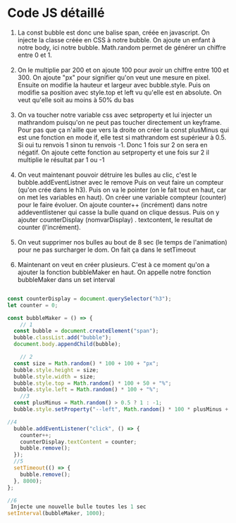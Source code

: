 # Code JS détaillé

1. La const bubble est donc une balise span, créée en javascript.
   On injecte la classe créée en CSS à notre bubble.
   On ajoute un enfant à notre body, ici notre bubble.
   Math.random permet de générer un chiffre entre 0 et 1.<br><br>
2. On le multiplie par 200 et on ajoute 100 pour avoir un chiffre entre 100 et 300. On ajoute "px" pour signifier qu'on veut une mesure en pixel. Ensuite on modifie la hauteur et largeur avec bubble.style. Puis on modifie sa position avec style.top et left vu qu'elle est en absolute. On veut qu'elle soit au moins à 50% du bas<br><br>
3. On va toucher notre variable css avec setproperty et lui injecter un mathrandom puisqu'on ne peut pas toucher directement un keyframe.
   Pour pas que ça n'aille que vers la droite on créer la const plusMinus qui est une fonction en mode if, elle test si mathrandom est supérieur à 0.5. Si oui tu renvois 1 sinon tu renvois -1. Donc 1 fois sur 2 on sera en négatif.
   On ajoute cette fonction au setproperty et une fois sur 2 il multiplie le résultat par 1 ou -1<br><br>
4. On veut maintenant pouvoir détruire les bulles au clic, c'est le bubble.addEventListner avec le remove
   Puis on veut faire un compteur (qu'on crée dans le h3). Puis on va le pointer (on le fait tout en haut, car on met les variables en haut).
   On créer une variable compteur (counter) pour le faire évoluer. On ajoute counter++ (incrément) dans notre addeventlistener qui casse la bulle quand on clique dessus.
   Puis on y ajouter counterDisplay (nomvarDisplay) . textcontent, le resultat de counter (l'incrément).<br><br>
5. On veut supprimer nos bulles au bout de 8 sec (le temps de l'animation) pour ne pas surcharger le dom. On fait ça dans le setTimeout<br><br>
6. Maintenant on veut en créer plusieurs. C'est à ce moment qu'on a ajouter la fonction bubbleMaker en haut. On appelle notre fonction bubbleMaker dans un set interval

```js

const counterDisplay = document.querySelector("h3");
let counter = 0;

const bubbleMaker = () => {
    // 1
  const bubble = document.createElement("span");
  bubble.classList.add("bubble");
  document.body.appendChild(bubble);

    // 2
  const size = Math.random() * 100 + 100 + "px";
  bubble.style.height = size;
  bubble.style.width = size;
  bubble.style.top = Math.random() * 100 + 50 + "%";
  bubble.style.left = Math.random() * 100 + "%";
    //3
  const plusMinus = Math.random() > 0.5 ? 1 : -1;
  bubble.style.setProperty("--left", Math.random() * 100 * plusMinus + "%");

//4
  bubble.addEventListener("click", () => {
    counter++;
    counterDisplay.textContent = counter;
    bubble.remove();
  });
  //5
  setTimeout(() => {
    bubble.remove();
  }, 8000);
};

//6
 Injecte une nouvelle bulle toutes les 1 sec
setInterval(bubbleMaker, 1000);
```
